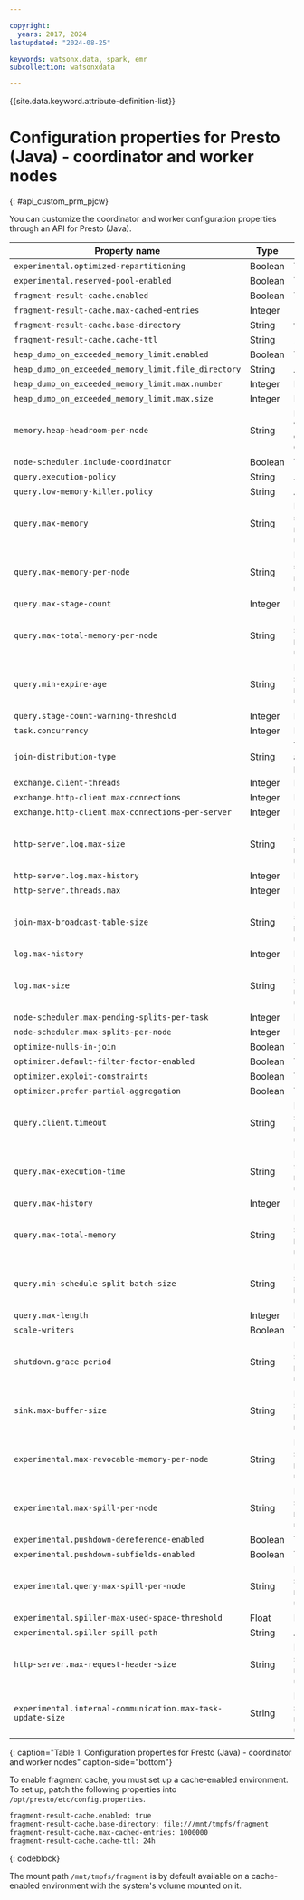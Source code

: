 ```yaml
---

copyright:
  years: 2017, 2024
lastupdated: "2024-08-25"

keywords: watsonx.data, spark, emr
subcollection: watsonxdata

---
```


{{site.data.keyword.attribute-definition-list}}

# Configuration properties for Presto (Java) - coordinator and worker nodes
{: #api_custom_prm_pjcw}

You can customize the coordinator and worker configuration properties through an API for Presto (Java).

| Property name | Type | Validation added |
| --- | --- | --- |
| `experimental.optimized-repartitioning` | Boolean | True or False |
| `experimental.reserved-pool-enabled` | Boolean | True or False |
| `fragment-result-cache.enabled` | Boolean | True or False |
| `fragment-result-cache.max-cached-entries` | Integer | `1000000` |
| `fragment-result-cache.base-directory` | String | file:///mnt/tmpfs/fragment |
| `fragment-result-cache.cache-ttl` | String | 24h |
| `heap_dump_on_exceeded_memory_limit.enabled` | Boolean | True or False |
| `heap_dump_on_exceeded_memory_limit.file_directory` | String | Any string |
| `heap_dump_on_exceeded_memory_limit.max.number` | Integer | Limit {1, 1000} |
| `heap_dump_on_exceeded_memory_limit.max.size` | Integer | Limit {1, 1000} |
| `memory.heap-headroom-per-node` | String | Limit {1, 1e9}; supported values are numbers with or without units TB, MB, GB, B, KB |
| `node-scheduler.include-coordinator` | Boolean | True or False |
| `query.execution-policy` | String | Any string |
| `query.low-memory-killer.policy` | String | Any string |
| `query.max-memory` | String | Limit {1, 1e13}; supported values are numbers with or without units TB, MB, GB, B, KB |
| `query.max-memory-per-node` | String | Limit {1, 1e13}; supported values are numbers with or without units TB, MB, GB, B, KB |
| `query.max-stage-count` | Integer | Limit {1, 1000} |
| `query.max-total-memory-per-node` | String | Limit {1, 1e13}; supported values are numbers with or without units TB, MB, GB, B, KB |
| `query.min-expire-age` | String | Limit {1, 1e13}; supported values are numbers with or without units m, s, ms, h |
| `query.stage-count-warning-threshold` | Integer | Limit {1, 1000} |
| `task.concurrency` | Integer | Limit {1, 1000} |
| `join-distribution-type` | String | Value should be automatic or broadcast or partitioned |
| `exchange.client-threads` | Integer | Limit {1, 1000} |
| `exchange.http-client.max-connections` | Integer | Limit {1, 10000} |
| `exchange.http-client.max-connections-per-server` | Integer | Limit {1, 100000} |
| `http-server.log.max-size` | String | Limit {1, 1e13}; supported values are numbers with or without units TB, MB, GB, B, KB |
| `http-server.log.max-history` | Integer | Limit {1, 100} |
| `http-server.threads.max` | Integer | Limit {1, 1000} |
| `join-max-broadcast-table-size` | String | Limit {1, 1e13}; supported values are numbers with or without units TB, MB, GB, B, KB |
| `log.max-history` | Integer | Limit {1, 100} |
| `log.max-size` | String | Limit {1, 1e13}; supported values are numbers with or without units TB, MB, GB, B, KB |
| `node-scheduler.max-pending-splits-per-task` | Integer | Limit {1, 3000} |
| `node-scheduler.max-splits-per-node` | Integer | Limit {1, 3000} |
| `optimize-nulls-in-join` | Boolean | True or False |
| `optimizer.default-filter-factor-enabled` | Boolean | True or False |
| `optimizer.exploit-constraints` | Boolean | True or False |
| `optimizer.prefer-partial-aggregation` | Boolean | True or False |
| `query.client.timeout` | String | Limit {1, 1e13}; supported values are numbers with or without units m, s, ms, h |
| `query.max-execution-time` | String | Limit {1, 1e13}; supported values are numbers with or without units m, s, ms, h |
| `query.max-history` | Integer | Limit {1, 100} |
| `query.max-total-memory` | String | Limit {1, 1e13}; supported values are numbers with or without units TB, MB, GB|
| `query.min-schedule-split-batch-size` | String | Limit {1, 1e13}; supported values are numbers with or without units TB, MB, GB, B, KB |
| `query.max-length` | Integer | Limit {1, 1000000} |
| `scale-writers` | Boolean | True or False |
| `shutdown.grace-period` | String | Limit {1, 1e13}; supported values are numbers with or without units m, s, ms, h |
| `sink.max-buffer-size` | String | Limit {1, 1e13}; supported values are numbers with or without units TB, MB, GB, B, KB |
| `experimental.max-revocable-memory-per-node` | String | Limit {1, 1e13}; supported values are numbers with or without units TB, MB, GB, B, KB |
| `experimental.max-spill-per-node` | String | Limit {1, 1e13}; supported values are numbers with or without units TB, MB, GB, B, KB |
| `experimental.pushdown-dereference-enabled` | Boolean | True or False |
| `experimental.pushdown-subfields-enabled` | Boolean | True or False |
| `experimental.query-max-spill-per-node` | String | Limit {1, 1e13}; supported values are numbers with or without units TB, MB, GB, B, KB |
| `experimental.spiller-max-used-space-threshold` | Float | Float 64 |
| `experimental.spiller-spill-path` | String | Any string |
| `http-server.max-request-header-size` | String | Limit {1, 1e13}; supported values are numbers with or without units TB, MB, GB, B, KB |
| `experimental.internal-communication.max-task-update-size` | String | Limit {1, 1e13}; supported values are numbers with or without units TB, MB, GB, B, KB |
{: caption="Table 1. Configuration properties for Presto (Java) - coordinator and worker nodes" caption-side="bottom"}

To enable fragment cache, you must set up a cache-enabled environment. To set up, patch the following properties into `/opt/presto/etc/config.properties`.

```bash
fragment-result-cache.enabled: true
fragment-result-cache.base-directory: file:///mnt/tmpfs/fragment
fragment-result-cache.max-cached-entries: 1000000
fragment-result-cache.cache-ttl: 24h
```
{: codeblock}

The mount path `/mnt/tmpfs/fragment` is by default available on a cache-enabled environment with the system's volume mounted on it.
